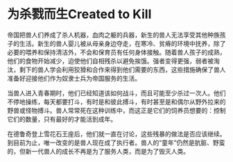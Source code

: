 # 为杀戮而生Created to Kill

帝国把兽人们养成了杀人机器，血肉之躯的兵器，新生的兽人无法享受其他种族孩子的生活。新生的兽人婴儿被从母亲身边夺走，在寒冷、贫瘠的环境中抚养，除了必要的喂养和保持清洁外，不会和保育员有任何身体接触。随着兽人孩子的成熟，他们的食物开始减少，迫使他们自相残杀以避免挨饿。强者变得更强，弱者被淘汰，剩下的兽人学会利用狡猾和合作来得到他们需要的东西，这些措施确保了兽人准备好迎接他们作为奴隶士兵为帝国服务的生活。

当兽人进入青春期时，他们已经知道该如何战斗，而且可能至少杀过一次人。他们不停地操练，每天都要打斗，有时是和彼此搏斗，有时甚至是和偶尔从野外拉来的野兽或怪物搏斗。兽人常常死在这种训练中，而这正是它们的饲养员想要的：控制它们的数量，只有最好的才能活到成年。

在德鲁奇登上雪花石王座后，他们就一直在讨论，这些残暴的做法是否应该继续。到目前为止，唯一改变的是兽人现在成了执行者。兽人的“童年”仍然是肮脏、野蛮的，但新一代兽人的成长不再是为了服务人类，而是为了毁灭人类。

 
